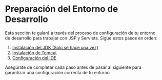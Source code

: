 # Preparación del Entorno de Desarrollo

Esta sección te guiará a través del proceso de configuración de tu entorno de desarrollo para trabajar con JSP y Servlets. Sigue estos pasos en orden:

1. [Instalación del JDK (Solo se hace una vez)](01-instalacion-jdk.md)
2. [Instalación de Tomcat](02-instalacion-tomcat.md)
3. [Configuración del IDE](03-configuracion-ide.md)

Asegúrate de completar cada paso antes de pasar al siguiente para garantizar una configuración correcta de tu entorno.